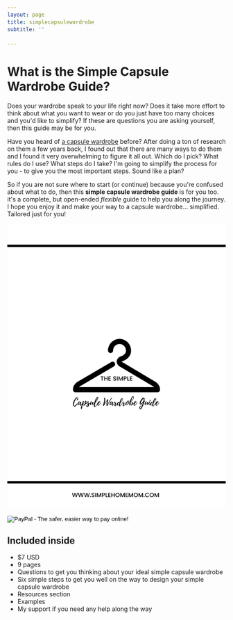 ```yaml
---
layout: page
title: simplecapsulewardrobe
subtitle: ''

---
```

# What is the Simple Capsule Wardrobe Guide?

Does your wardrobe speak to your life right now? Does it take more effort to think about what you want to wear or do you just have too many choices and you'd like to simplify? If these are questions you are asking yourself, then this guide may be for you.

Have you heard of [a capsule wardrobe](https://en.wikipedia.org/wiki/Capsule_wardrobe) before? After doing a ton of research on them a few years back, I found out that there are many ways to do them and I found it very overwhelming to figure it all out. Which do I pick? What rules do I use? What steps do I take? I'm going to simplify the process for you - to give you the most important steps. Sound like a plan?

So if you are not sure where to start (or continue) because you're confused about what to do, then this **simple capsule wardrobe guide** is for you too. it's a complete, but open-ended _flexible_ guide to help you along the journey. I hope you enjoy it and make your way to a capsule wardrobe... simplified. Tailored just for you!

![An image of the title page of the ebook.](/uploads/simple-capsule-wardrobe-guide.jpg "simplecapsulewardrobeguide")

<form action="https://www.paypal.com/cgi-bin/webscr" method="post" target="_top">
<input type="hidden" name="cmd" value="_s-xclick">
<input type="hidden" name="hosted_button_id" value="GH2ZJXKHGTM2U">
<input type="image" src="https://www.paypalobjects.com/en_US/i/btn/btn_buynowCC_LG.gif" border="0" name="submit" alt="PayPal - The safer, easier way to pay online!">
<img alt="" border="0" src="https://www.paypalobjects.com/en_US/i/scr/pixel.gif" width="1" height="1">
</form>

## Included inside

* $7 USD 
* 9 pages
* Questions to get you thinking about your ideal simple capsule wardrobe
* Six simple steps to get you well on the way to design your simple capsule wardrobe
* Resources section
* Examples
* My support if you need any help along the way